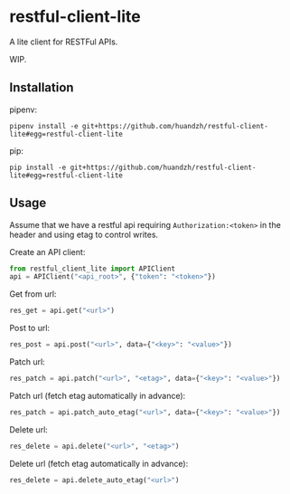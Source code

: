 # restful-client-lite

A lite client for RESTFul APIs.

WIP.

## Installation

pipenv:

```shell
pipenv install -e git+https://github.com/huandzh/restful-client-lite#egg=restful-client-lite
```

pip:

```shell
pip install -e git+https://github.com/huandzh/restful-client-lite#egg=restful-client-lite
```

## Usage

Assume that we have a restful api requiring `Authorization:<token>` in the header and using etag to control writes.

Create an API client:

```python
from restful_client_lite import APIClient
api = APIClient("<api_root>", {"token": "<token>"})
```

Get from url:

```python
res_get = api.get("<url>")
```

Post to url:

```python
res_post = api.post("<url>", data={"<key>": "<value>"})
```

Patch url:

```python
res_patch = api.patch("<url>", "<etag>", data={"<key>": "<value>"})
```

Patch url (fetch etag automatically in advance):

```python
res_patch = api.patch_auto_etag("<url>", data={"<key>": "<value>"})
```

Delete url:

```python
res_delete = api.delete("<url>", "<etag>")
```

Delete url (fetch etag automatically in advance):

```python
res_delete = api.delete_auto_etag("<url>")
```
